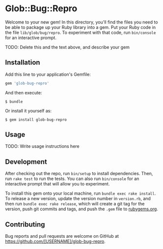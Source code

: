 # Glob::Bug::Repro

Welcome to your new gem! In this directory, you'll find the files you need to be able to package up your Ruby library into a gem. Put your Ruby code in the file `lib/glob/bug/repro`. To experiment with that code, run `bin/console` for an interactive prompt.

TODO: Delete this and the text above, and describe your gem

## Installation

Add this line to your application's Gemfile:

```ruby
gem 'glob-bug-repro'
```

And then execute:

    $ bundle

Or install it yourself as:

    $ gem install glob-bug-repro

## Usage

TODO: Write usage instructions here

## Development

After checking out the repo, run `bin/setup` to install dependencies. Then, run `rake test` to run the tests. You can also run `bin/console` for an interactive prompt that will allow you to experiment.

To install this gem onto your local machine, run `bundle exec rake install`. To release a new version, update the version number in `version.rb`, and then run `bundle exec rake release`, which will create a git tag for the version, push git commits and tags, and push the `.gem` file to [rubygems.org](https://rubygems.org).

## Contributing

Bug reports and pull requests are welcome on GitHub at https://github.com/[USERNAME]/glob-bug-repro.
